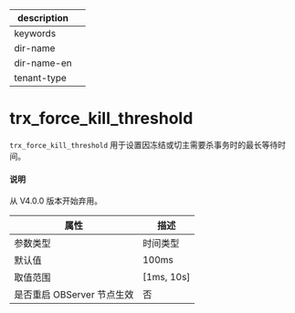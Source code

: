 |description||
|---|---|
|keywords||
|dir-name||
|dir-name-en||
|tenant-type||

trx_force_kill_threshold 
=============================================

`trx_force_kill_threshold` 用于设置因冻结或切主需要杀事务时的最长等待时间。


<main id="notice" type='explain'>
  <h4>说明</h4>
  <p>从 V4.0.0 版本开始弃用。</p>
</main>

|      **属性**      |    **描述**    |
|------------------|--------------|
| 参数类型             | 时间类型         |
| 默认值              | 100ms        |
| 取值范围             | \[1ms, 10s\] |
| 是否重启 OBServer 节点生效 | 否            |


